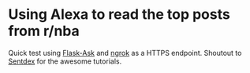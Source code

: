 # Using Alexa to read the top posts from r/nba 

Quick test using [Flask-Ask](http://flask-ask.readthedocs.io/en/latest/) and [ngrok](https://ngrok.com/) as a HTTPS endpoint. Shoutout to [Sentdex](https://www.youtube.com/watch?v=DFiCsMcipr4&list=PLQVvvaa0QuDe3E0TlV7q7bFyMqbnO5-TL) for the awesome tutorials. 
